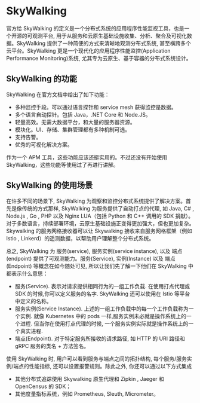 # SkyWalking

官方给 SkyWalking 的定义是一个分布式系统的应用程序性能监视工具，也是一个开源的可观测平台, 用于从服务和云原生基础设施收集、分析、聚合及可视化数据。SkyWalking 提供了一种简便的方式来清晰地观测分布式系统, 甚至横跨多个云平台。SkyWalking 更是一个现代化的应用程序性能监控(Application Performance Monitoring)系统, 尤其专为云原生、基于容器的分布式系统设计。

## SkyWalking 的功能

SkyWalking 在官方文档中给出了如下功能：

- 多种监控手段。可以通过语言探针和 service mesh 获得监控是数据。
- 多个语言自动探针。包括 Java，.NET Core 和 Node.JS。
- 轻量高效。无需大数据平台，和大量的服务器资源。
- 模块化。UI、存储、集群管理都有多种机制可选。
- 支持告警。
- 优秀的可视化解决方案。

作为一个 APM 工具，这些功能应该还挺实用的。不过还没有开始使用 SkyWalking，这些功能等使用过了再进行讲解。

## SkyWalking 的使用场景

在许多不同的场景下, SkyWalking 为观察和监控分布式系统提供了解决方案。首先是像传统的方式那样, SkyWalking 为服务提供了自动打点的代理, 如 Java, C# , Node.js , Go , PHP 以及 Nginx LUA（包括 Python 和 C++ 调用的 SDK 捐献）。对于多数语言，持续部署环境，云原生基础设施正变得更加强大，但也更加复杂。Skywalking 的服务网格接收器可以让 Skywalking 接收来自服务网格框架（例如 Istio , Linkerd）的遥测数据，以帮助用户理解整个分布式系统。

总之, SkyWalking 为 服务(service), 服务实例(service instance), 以及 端点(endpoint) 提供了可观测能力。服务(Service), 实例(Instance) 以及 端点(Endpoint) 等概念在如今随处可见, 所以让我们先了解一下他们在 SkyWalking 中都表示什么意思：

- 服务(Service). 表示对请求提供相同行为的一组工作负载. 在使用打点代理或 SDK 的时候,你可以定义服务的名字. SkyWalking 还可以使用在 Istio 等平台中定义的名称。
- 服务实例(Service Instance). 上述的一组工作负载中的每一个工作负载称为一个实例. 就像 Kubernetes 中的 pods 一样,服务实例未必就是操作系统上的一个进程. 但当你在使用打点代理的时候, 一个服务实例实际就是操作系统上的一个真实进程.
- 端点(Endpoint). 对于特定服务所接收的请求路径, 如 HTTP 的 URI 路径和 gRPC 服务的类名 + 方法签名。

使用 SkyWalking 时, 用户可以看到服务与端点之间的拓扑结构, 每个服务/服务实例/端点的性能指标, 还可以设置报警规则。除此之外, 你还可以通过以下方式集成

- 其他分布式追踪使用 Skywalking 原生代理和 Zipkin , Jaeger 和 OpenCensus 的 SDK；
- 其他度量指标系统，例如 Prometheus, Sleuth, Micrometer。
